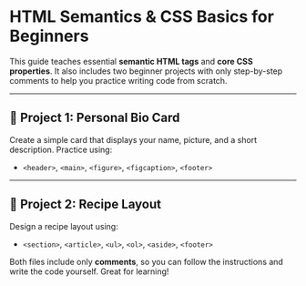 # HTML Semantics & CSS Basics for Beginners

This guide teaches essential **semantic HTML tags** and **core CSS properties**. It also includes two beginner projects with only step-by-step comments to help you practice writing code from scratch.

---

## 📘 Project 1: Personal Bio Card

Create a simple card that displays your name, picture, and a short description. Practice using:
- `<header>`, `<main>`, `<figure>`, `<figcaption>`, `<footer>`

---

## 📗 Project 2: Recipe Layout

Design a recipe layout using:
- `<section>`, `<article>`, `<ul>`, `<ol>`, `<aside>`, `<footer>`

Both files include only **comments**, so you can follow the instructions and write the code yourself. Great for learning!
